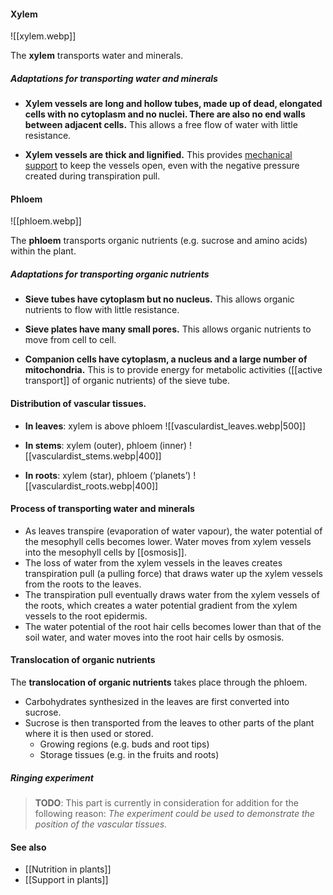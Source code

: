 #### Xylem
![[xylem.webp]]

The **xylem** transports water and minerals.

##### Adaptations for transporting water and minerals
- **Xylem vessels are long and hollow tubes, made up of dead, elongated cells with no cytoplasm and no nuclei. There are also no end walls between adjacent cells.**
  This allows a free flow of water with little resistance.

- **Xylem vessels are thick and lignified.**
  This provides <u>mechanical support</u> to keep the vessels open, even with the negative pressure created during transpiration pull.

#### Phloem
![[phloem.webp]]

The **phloem** transports organic nutrients (e.g. sucrose and amino acids) within the plant.

##### Adaptations for transporting organic nutrients
- **Sieve tubes have cytoplasm but no nucleus.**
  This allows organic nutrients to flow with little resistance.

- **Sieve plates have many small pores.**
  This allows organic nutrients to move from cell to cell.

- **Companion cells have cytoplasm, a nucleus and a large number of mitochondria.**
  This is to provide energy for metabolic activities ([[active transport]] of organic nutrients) of the sieve tube.

#### Distribution of vascular tissues.

- **In leaves**: xylem is above phloem
  ![[vasculardist_leaves.webp|500]]

- **In stems**: xylem (outer), phloem (inner)
  ![[vasculardist_stems.webp|400]]

- **In roots**: xylem (star), phloem (‘planets’)
  ![[vasculardist_roots.webp|400]]

#### Process of transporting water and minerals
- As leaves transpire (evaporation of water vapour), the water potential of the mesophyll cells becomes lower. Water moves from xylem vessels into the mesophyll cells by [[osmosis]].
- The loss of water from the xylem vessels in the leaves creates transpiration pull (a pulling force) that draws water up the xylem vessels from the roots to the leaves.
- The transpiration pull eventually draws water from the xylem vessels of the roots, which creates a water potential gradient from the xylem vessels to the root epidermis.
- The water potential of the root hair cells becomes lower than that of the soil water, and water moves into the root hair cells by osmosis.

#### Translocation of organic nutrients
The **translocation of organic nutrients** takes place through the phloem.
- Carbohydrates synthesized in the leaves are first converted into sucrose.
- Sucrose is then transported from the leaves to other parts of the plant where it is then used or stored.
	- Growing regions (e.g. buds and root tips)
	- Storage tissues (e.g. in the fruits and roots)

##### Ringing experiment
> **TODO**: This part is currently in consideration for addition for the following reason:
> *The experiment could be used to demonstrate the position of the vascular tissues.*

#### See also
- [[Nutrition in plants]]
- [[Support in plants]]
